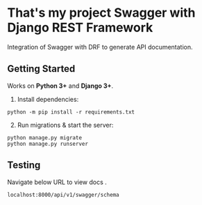 # That's my project Swagger with Django REST Framework

Integration of Swagger with DRF to generate API documentation.

## Getting Started

Works on **Python 3+** and **Django 3+**.

1. Install dependencies:

```
python -m pip install -r requirements.txt
```

2. Run migrations & start the server:

```
python manage.py migrate
python manage.py runserver
```

## Testing

Navigate below URL to view docs .

```
localhost:8000/api/v1/swagger/schema
```
